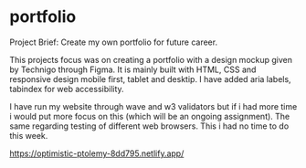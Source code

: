 # portfolio

Project Brief:
Create my own portfolio for future career.

This projects focus was on creating a portfolio with a design mockup given by Technigo through Figma.
It is mainly built with HTML, CSS and responsive design mobile first, tablet and desktip. I have added aria labels, tabindex for web accessibility. 

I have run my website through wave and w3 validators but if i had more time i would put more focus on this (which will be an ongoing assignment). The same regarding testing of different web browsers. This i had no time to do this week. 

https://optimistic-ptolemy-8dd795.netlify.app/